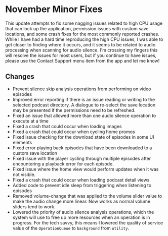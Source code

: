 # November Minor Fixes

This update attempts to fix some nagging issues related to high CPU usage that can lock up the application, permission issues with custom save locations, and some crash fixes for the most commonly reported crashes. While I have had a hard time reproducing the high CPU issues, I was able to get closer to finding where it occurs, and it seems to be related to audio processing when scanning for audio silence. I'm crossing my fingers this will resolve the issues for most users, but if you continue to have issues, please use the Contact Support menu item from the app and let me know!

## Changes
- Prevent silence skip analysis operations from performing on video episodes
- Improved error reporting if there is an issue reading or writing to the selected podcast directory. A dialogue to re-select the save location may be presented if the permissions need to be refreshed.
- Fixed an issue that allowed more than one audio silence operation to execute at a time
- Fixed a crash that could occur when loading images
- Fixed a crash that could occur when cycling home promos
- Fixed issue checking for the download state of episodes in some UI elements
- Fixed error playing back episodes that have been downloaded to a custom save location
- Fixed issue with the player cycling through multiple episodes after encountering a playback error for each episode.
- Fixed issue where the home view would perform updates when it was not visible.
- Fixed a crash that could occur when loading podcast detail views
- Added code to prevent idle sleep from triggering when listening to episodes
- Removed volume-change that was applied to the volume slider value to make the audio change more linear. Now works as normal volume sliders tend to work.
- Lowered the priority of audio silence analysis operations, which the system will use to free up more resources when an operation is in progress. For the tech savvy, this means I lowered the quality of service value of the `OperationQueue` to `background` from `utility`.